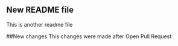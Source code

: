 ## New README file
This is another readme file

##New changes
This changes were made after Open Pull Request 